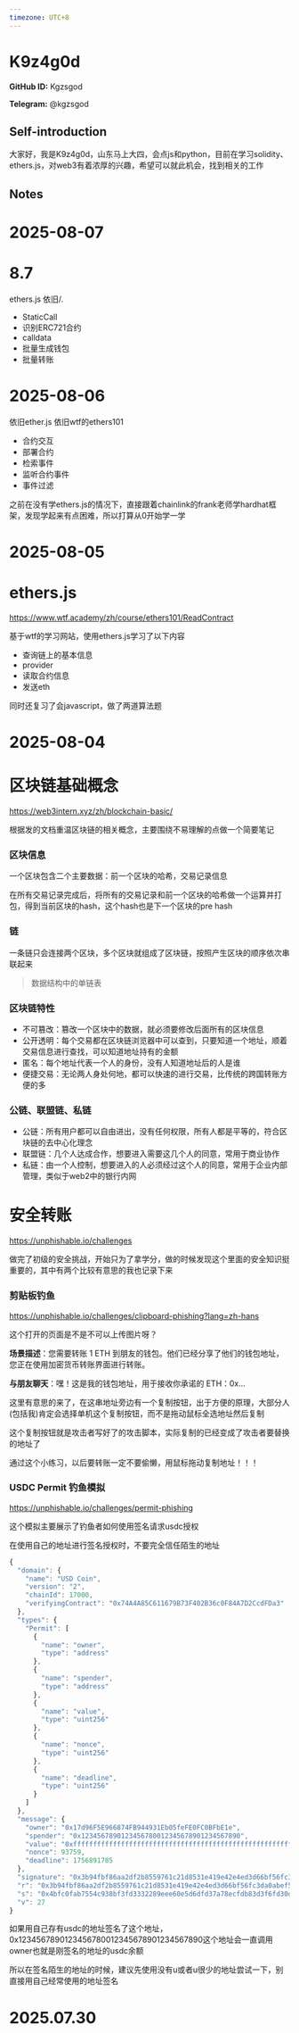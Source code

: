 ```yaml
---
timezone: UTC+8
---
```


# K9z4g0d

**GitHub ID:** Kgzsgod

**Telegram:** @kgzsgod

## Self-introduction

大家好，我是K9z4g0d，山东马上大四，会点js和python，目前在学习solidity、ethers.js，对web3有着浓厚的兴趣，希望可以就此机会，找到相关的工作

## Notes

<!-- Content_START -->
# 2025-08-07

# 8.7

ethers.js 依旧/.

- StaticCall
- 识别ERC721合约
- calldata
- 批量生成钱包
- 批量转账

# 2025-08-06

依旧ether.js
依旧wtf的ethers101
- 合约交互
- 部署合约
- 检索事件
- 监听合约事件
- 事件过滤


之前在没有学ethers.js的情况下，直接跟着chainlink的frank老师学hardhat框架，发现学起来有点困难，所以打算从0开始学一学

# 2025-08-05

# ethers.js

https://www.wtf.academy/zh/course/ethers101/ReadContract

基于wtf的学习网站，使用ethers.js学习了以下内容

- 查询链上的基本信息
- provider
- 读取合约信息
- 发送eth

同时还复习了会javascript，做了两道算法题

# 2025-08-04

# 区块链基础概念

https://web3intern.xyz/zh/blockchain-basic/

根据发的文档重温区块链的相关概念，主要围绕不易理解的点做一个简要笔记

### 区块信息

一个区块包含二个主要数据：前一个区块的哈希，交易记录信息

在所有交易记录完成后，将所有的交易记录和前一个区块的哈希做一个运算并打包，得到当前区块的hash，这个hash也是下一个区块的pre hash

### 链

一条链只会连接两个区块，多个区块就组成了区块链，按照产生区块的顺序依次串联起来

> 数据结构中的单链表

### 区块链特性

- 不可篡改：篡改一个区块中的数据，就必须要修改后面所有的区块信息
- 公开透明：每个交易都在区块链浏览器中可以查到，只要知道一个地址，顺着交易信息进行查找，可以知道地址持有的金额
- 匿名：每个地址代表一个人的身份，没有人知道地址后的人是谁
- 便捷交易：无论两人身处何地，都可以快速的进行交易，比传统的跨国转账方便的多

### 公链、联盟链、私链

- 公链：所有用户都可以自由进出，没有任何权限，所有人都是平等的，符合区块链的去中心化理念
- 联盟链：几个人达成合作，想要进入需要这几个人的同意，常用于商业协作
- 私链：由一个人控制，想要进入的人必须经过这个人的同意，常用于企业内部管理，类似于web2中的银行内网

# 安全转账

https://unphishable.io/challenges

做完了初级的安全挑战，开始只为了拿学分，做的时候发现这个里面的安全知识挺重要的，其中有两个比较有意思的我也记录下来

### 剪贴板钓鱼

https://unphishable.io/challenges/clipboard-phishing?lang=zh-hans

这个打开的页面是不是不可以上传图片呀？

**场景描述**：您需要转账 1 ETH 到朋友的钱包。他们已经分享了他们的钱包地址，您正在使用加密货币转账界面进行转账。

**与朋友聊天**：嘿！这是我的钱包地址，用于接收你承诺的 ETH：0x...

这里有意思的来了，在这串地址旁边有一个复制按钮，出于方便的原理，大部分人(包括我)肯定会选择单机这个复制按钮，而不是拖动鼠标全选地址然后复制

这个复制按钮就是攻击者写好了的攻击脚本，实际复制的已经变成了攻击者要替换的地址了

通过这个小练习，以后要转账一定不要偷懒，用鼠标拖动复制地址！！！

### USDC Permit 钓鱼模拟

https://unphishable.io/challenges/permit-phishing

这个模拟主要展示了钓鱼者如何使用签名请求usdc授权

在使用自己的地址进行签名授权时，不要完全信任陌生的地址

```javascript
{
  "domain": {
    "name": "USD Coin",
    "version": "2",
    "chainId": 17000,
    "verifyingContract": "0x74A4A85C611679B73F402B36c0F84A7D2CcdFDa3"
  },
  "types": {
    "Permit": [
      {
        "name": "owner",
        "type": "address"
      },
      {
        "name": "spender",
        "type": "address"
      },
      {
        "name": "value",
        "type": "uint256"
      },
      {
        "name": "nonce",
        "type": "uint256"
      },
      {
        "name": "deadline",
        "type": "uint256"
      }
    ]
  },
  "message": {
    "owner": "0x17d96F5E966874FB944931Eb05feFE0FC0BFbE1e",
    "spender": "0x1234567890123456780012345678901234567890",
    "value": "0xffffffffffffffffffffffffffffffffffffffffffffffffffffffffffffffff",
    "nonce": 93759,
    "deadline": 1756891785
  },
  "signature": "0x3b94fbf86aa2df2b8559761c21d8531e419e42e4ed3d66bf56fc3da0abef57f44bfc0fab7554c938bf3fd3332289eee60e5d6dfd37a78ecfdb83d3f6fd30dd561b",
  "r": "0x3b94fbf86aa2df2b8559761c21d8531e419e42e4ed3d66bf56fc3da0abef57f4",
  "s": "0x4bfc0fab7554c938bf3fd3332289eee60e5d6dfd37a78ecfdb83d3f6fd30dd56",
  "v": 27
}
```

如果用自己存有usdc的地址签名了这个地址，0x1234567890123456780012345678901234567890这个地址会一直调用owner也就是刚签名的地址的usdc余额

所以在签名陌生的地址的时候，建议先使用没有u或者u很少的地址尝试一下，别直接用自己经常使用的地址签名


# 2025.07.30


<!-- Content_END -->
